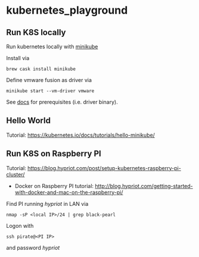 # kubernetes_playground

## Run K8S locally

Run kubernetes locally with [minikube](https://github.com/kubernetes/minikube)

Install via
```
brew cask install minikube
```

Define vmware fusion as driver via
```
minikube start --vm-driver vmware
```
See [docs](https://github.com/kubernetes/minikube/blob/master/docs/drivers.md#vmware-unified-driver) for prerequisites (i.e. driver binary).

## Hello World

Tutorial: https://kubernetes.io/docs/tutorials/hello-minikube/

## Run K8S on Raspberry PI

Tutorial: https://blog.hypriot.com/post/setup-kubernetes-raspberry-pi-cluster/
- Docker on Raspberry PI tutorial: http://blog.hypriot.com/getting-started-with-docker-and-mac-on-the-raspberry-pi/

Find PI running _hypriot_ in LAN via
```
nmap -sP <local IP>/24 | grep black-pearl
```

Logon with
```
ssh pirate@<PI IP>
```
and password _hypriot_

